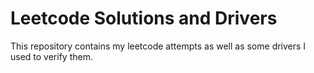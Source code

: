 # Leetcode Solutions and Drivers

This repository contains my leetcode attempts as well as some drivers I used to verify them.


